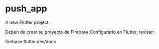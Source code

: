 # push_app

A new Flutter project.

Deben de crear su proyecto de Firebase
Configurarlo en Flutter, revisar:

firebase.flutter.dev/docs